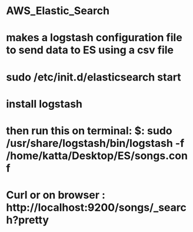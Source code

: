 # AWS_Elastic_Search
# makes a logstash configuration file to send data to ES using a csv file
# sudo /etc/init.d/elasticsearch start
# install logstash
# then run this on terminal: $: sudo /usr/share/logstash/bin/logstash -f /home/katta/Desktop/ES/songs.conf

# Curl or on browser : http://localhost:9200/songs/_search?pretty
